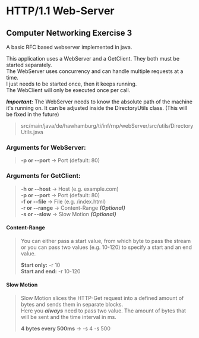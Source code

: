 # HTTP/1.1 Web-Server
## Computer Networking Exercise 3
  
A basic RFC based webserver implemented in java.  

This application uses a WebServer and a GetClient. They both must be started separately.  
The WebServer uses concurrency and can handle multiple requests at a time.  
I just needs to be started once, then it keeps running.  
The WebClient will only be executed once per call.

***Important:*** The WebServer needs to know the absolute path of the machine it's running on. 
It can be adjusted inside the DirectoryUtils class. (This will be fixed in the future)
> src/main/java/de/hawhamburg/ti/inf/rnp/webServer/src/utils/DirectoryUtils.java

### Arguments for WebServer:
> **-p or --port**      → Port (default: 80)

### Arguments for GetClient:
> **-h or --host**      → Host (e.g. example.com)  
> **-p or --port**      → Port (default: 80)  
> **-f or --file**      → File (e.g. /index.html)  
> **-r or --range**     → Content-Range ***(Optional)***   
> **-s or --slow**      → Slow Motion ***(Optional)***  

#### Content-Range
> You can either pass a start value, from which byte to pass the stream or you can pass two values (e.g. 10-120) 
> to specify a start and an end value.  
> 
> **Start only:** -r 10  
> **Start and end:** -r 10-120

#### Slow Motion
> Slow Motion slices the HTTP-Get request into a defined amount of bytes and sends them in separate blocks.  
> Here you ***always*** need to pass two value. The amount of bytes that will be sent and the time interval in ms.  
>
> **4 bytes every 500ms** → -s 4 -s 500  